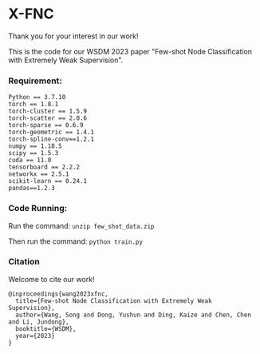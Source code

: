 # X-FNC

Thank you for your interest in our work! </br>

This is the code for our WSDM 2023 paper "Few-shot Node Classification with Extremely Weak Supervision".

### Requirement:

`Python == 3.7.10`  
`torch == 1.8.1`  
`torch-cluster == 1.5.9`  
`torch-scatter == 2.0.6`  
`torch-sparse == 0.6.9`  
`torch-geometric == 1.4.1`  
`torch-spline-conv==1.2.1`  
`numpy == 1.18.5`  
`scipy == 1.5.3`  
`cuda == 11.0`  
`tensorboard == 2.2.2`  
`networkx == 2.5.1`  
`scikit-learn == 0.24.1`  
`pandas==1.2.3`  


### Code Running:
Run the command: 
`unzip few_shot_data.zip`

Then run the command:
`python train.py`


### Citation
Welcome to cite our work! </br>
```
@inproceedings{wang2023xfnc,  
  title={Few-shot Node Classification with Extremely Weak Supervision},  
  author={Wang, Song and Dong, Yushun and Ding, Kaize and Chen, Chen and Li, Jundong},  
  booktitle={WSDM},  
  year={2023}  
}
```
